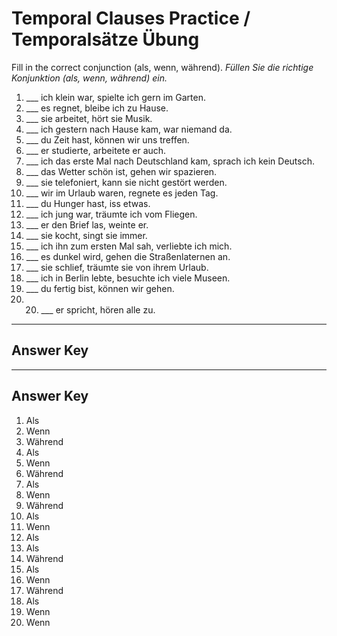 # Temporal Clauses Practice / Temporalsätze Übung

Fill in the correct conjunction (als, wenn, während).
*Füllen Sie die richtige Konjunktion (als, wenn, während) ein.*

1. ___ ich klein war, spielte ich gern im Garten.
2. ___ es regnet, bleibe ich zu Hause.
3. ___ sie arbeitet, hört sie Musik.
4. ___ ich gestern nach Hause kam, war niemand da.
5. ___ du Zeit hast, können wir uns treffen.
6. ___ er studierte, arbeitete er auch.
7. ___ ich das erste Mal nach Deutschland kam, sprach ich kein Deutsch.
8. ___ das Wetter schön ist, gehen wir spazieren.
9. ___ sie telefoniert, kann sie nicht gestört werden.
10. ___ wir im Urlaub waren, regnete es jeden Tag.
11. ___ du Hunger hast, iss etwas.
12. ___ ich jung war, träumte ich vom Fliegen.
13. ___ er den Brief las, weinte er.
14. ___ sie kocht, singt sie immer.
15. ___ ich ihn zum ersten Mal sah, verliebte ich mich.
16. ___ es dunkel wird, gehen die Straßenlaternen an.
17. ___ sie schlief, träumte sie von ihrem Urlaub.
18. ___ ich in Berlin lebte, besuchte ich viele Museen.
19. ___ du fertig bist, können wir gehen.
20. 20. ___ er spricht, hören alle zu.

---

## Answer Key

---
## Answer Key

1. Als
2. Wenn
3. Während
4. Als
5. Wenn
6. Während
7. Als
8. Wenn
9. Während
10. Als
11. Wenn
12. Als
13. Als
14. Während
15. Als
16. Wenn
17. Während
18. Als
19. Wenn
20. Wenn
